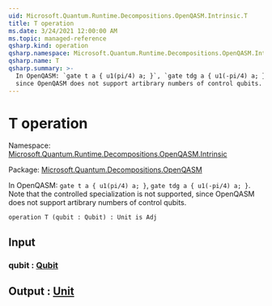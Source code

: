 ```yaml
---
uid: Microsoft.Quantum.Runtime.Decompositions.OpenQASM.Intrinsic.T
title: T operation
ms.date: 3/24/2021 12:00:00 AM
ms.topic: managed-reference
qsharp.kind: operation
qsharp.namespace: Microsoft.Quantum.Runtime.Decompositions.OpenQASM.Intrinsic
qsharp.name: T
qsharp.summary: >-
  In OpenQASM: `gate t a { u1(pi/4) a; }`, `gate tdg a { u1(-pi/4) a; }`. Note that the controlled specialization is not supported,
  since OpenQASM does not support artibrary numbers of control qubits.
---
```


# T operation

Namespace: [Microsoft.Quantum.Runtime.Decompositions.OpenQASM.Intrinsic](xref:Microsoft.Quantum.Runtime.Decompositions.OpenQASM.Intrinsic)

Package: [Microsoft.Quantum.Decompositions.OpenQASM](https://nuget.org/packages/Microsoft.Quantum.Decompositions.OpenQASM)


In OpenQASM: `gate t a { u1(pi/4) a; }`, `gate tdg a { u1(-pi/4) a; }`. Note that the controlled specialization is not supported,since OpenQASM does not support artibrary numbers of control qubits.

```qsharp
operation T (qubit : Qubit) : Unit is Adj
```


## Input

### qubit : [Qubit](xref:microsoft.quantum.lang-ref.qubit)





## Output : [Unit](xref:microsoft.quantum.lang-ref.unit)


